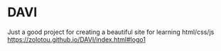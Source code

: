 # DAVI
Just a good project for creating a beautiful site for learning html/css/js 
https://zolotou.github.io/DAVI/index.html#logo1
